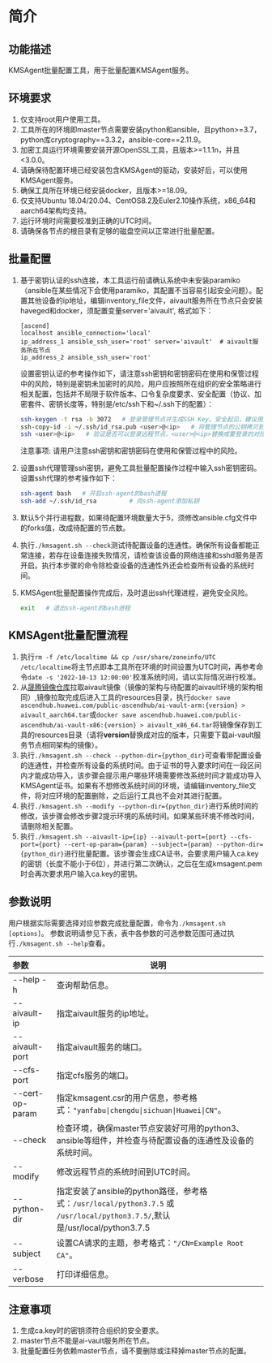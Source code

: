 # 简介
## 功能描述
KMSAgent批量配置工具，用于批量配置KMSAgent服务。
## 环境要求
1. 仅支持root用户使用工具。
2. 工具所在的环境即master节点需要安装python和ansible，且python>=3.7，python库cryptography==3.3.2，ansible-core==2.11.9。
3. 加密工具运行环境需要安装开源OpenSSL工具，且版本>=1.1.1n，并且<3.0.0。
4. 请确保待配置环境已经安装包含KMSAgent的驱动，安装好后，可以使用KMSAgent服务。
5. 确保工具所在环境已经安装docker，且版本>=18.09。
6. 仅支持Ubuntu 18.04/20.04、CentOS8.2及Euler2.10操作系统，x86_64和aarch64架构均支持。
7. 运行环境时间需要校准到正确的UTC时间。
8. 请确保各节点的根目录有足够的磁盘空间以正常进行批量配置。
## 批量配置
1. 基于密钥认证的ssh连接，本工具运行前请确认系统中未安装paramiko（ansible在某些情况下会使用paramiko，其配置不当容易引起安全问题）。配置其他设备的ip地址，编辑inventory_file文件，aivault服务所在节点只会安装haveged和docker，须配置变量server='aivault', 格式如下：

   ```
   [ascend]
   localhost ansible_connection='local'
   ip_address_1 ansible_ssh_user='root' server='aivault'  # aivault服务所在节点
   ip_address_2 ansible_ssh_user='root'
   ```

   设置密钥认证的参考操作如下，请注意ssh密钥和密钥密码在使用和保管过程中的风险，特别是密钥未加密时的风险，用户应按照所在组织的安全策略进行相关配置，包括并不局限于软件版本、口令复杂度要求、安全配置（协议、加密套件、密钥长度等，特别是/etc/ssh下和~/.ssh下的配置）：
   ```bash
   ssh-keygen -t rsa -b 3072   # 登录管理节点并生成SSH Key。安全起见，建议用户到"Enter passphrase"步骤时输入密钥密码，且符合密码复杂度要求。建议执行这条命令前先将umask设置为0077，执行完后再恢复原来umask值。
   ssh-copy-id -i ~/.ssh/id_rsa.pub <user>@<ip>   # 将管理节点的公钥拷贝到所有节点的机器上，<user>@<ip>替换成要拷贝到的对应节点的账户和ip。
   ssh <user>@<ip>   # 验证是否可以登录远程节点，<user>@<ip>替换成要登录的对应节点的账户和ip。验证登录OK后执行`exit`命令退出该ssh连接。
   ```

   注意事项: 请用户注意ssh密钥和密钥密码在使用和保管过程中的风险。

2. 设置ssh代理管理ssh密钥，避免工具批量配置操作过程中输入ssh密钥密码。设置ssh代理的参考操作如下：
   ```bash
   ssh-agent bash   # 开启ssh-agent的bash进程
   ssh-add ~/.ssh/id_rsa         # 向ssh-agent添加私钥
   ```

3. 默认5个并行进程数，如果待配置环境数量大于5，须修改ansible.cfg文件中的forks值，改成待配置的节点数。
4. 执行`./kmsagent.sh --check`测试待配置设备的连通性。确保所有设备都能正常连接，若存在设备连接失败情况，请检查该设备的网络连接和sshd服务是否开启。执行本步骤的命令除检查设备的连通性外还会检查所有设备的系统时间。
5. KMSAgent批量配置操作完成后，及时退出ssh代理进程，避免安全风险。
   ```bash
   exit   # 退出ssh-agent的bash进程
   ```
## KMSAgent批量配置流程
1. 执行`rm -f /etc/localtime && cp /usr/share/zoneinfo/UTC /etc/localtime`将主节点即本工具所在环境的时间设置为UTC时间，再参考命令`date -s '2022-10-13 12:00:00'`校准系统时间，请以实际情况进行校准。
2. 从[晟腾镜像仓库](https://ascendhub.huawei.com/#/index)拉取aivault镜像（镜像的架构与待配置的aivault环境的架构相同）,镜像拉取完成后进入工具的resources目录，执行`docker save ascendhub.huawei.com/public-ascendhub/ai-vault-arm:{version} > aivault_aarch64.tar`或`docker save ascendhub.huawei.com/public-ascendhub/ai-vault-x86:{version} > aivault_x86_64.tar`将镜像保存到工具的resources目录（请将**version**替换成对应的版本，只需要下载ai-vault服务节点相同架构的镜像）。
3. 执行`./kmsagent.sh --check --python-dir={python_dir}`可查看带配置设备的连通性，并检查所有设备的系统时间。由于证书的导入要求时间在一段区间内才能成功导入，该步骤会提示用户哪些环境需要修改系统时间才能成功导入KMSAgent证书。如果有不想修改系统时间的环境，请编辑inventory_file文件，将对应环境的配置删除，之后运行工具也不会对其进行配置。
4. 执行`./kmsagent.sh --modify --python-dir={python_dir}`进行系统时间的修改，该步骤会修改步骤2提示环境的系统时间。如果某些环境不修改时间，请删除相关配置。
5. 执行`./kmsagent.sh --aivault-ip={ip} --aivault-port={port} --cfs-port={port} --cert-op-param={param} --subject={param} --python-dir={python_dir}`进行批量配置。该步骤会生成CA证书，会要求用户输入ca.key的密钥（长度不能小于6位），并进行第二次确认，之后在生成kmsagent.pem时会再次要求用户输入ca.key的密钥。

## 参数说明

用户根据实际需要选择对应参数完成批量配置，命令为`./kmsagent.sh [options]`。
参数说明请参见下表，表中各参数的可选参数范围可通过执行`./kmsagent.sh --help`查看。

| 参数            | 说明                                                                                                                        |
| :-------------- | --------------------------------------------------------------------------------------------------------------------------- |
| --help  -h      | 查询帮助信息。                                                                                                              |
| --aivault-ip    | 指定aivault服务的ip地址。                                                                                                   |
| --aivault-port  | 指定aivault服务的端口。                                                                                                     |
| --cfs-port      | 指定cfs服务的端口。                                                                                                         |
| --cert-op-param | 指定kmsagent.csr的用户信息，参考格式：`"yanfabu\|chengdu\|sichuan\|Huawei\|CN"`。                                           |
| --check         | 检查环境，确保master节点安装好可用的python3、ansible等组件，并检查与待配置设备的连通性及设备的系统时间。                        |
| --modify        | 修改远程节点的系统时间到UTC时间。                                                                                           |
| --python-dir    | 指定安装了ansible的python路径，参考格式：`/usr/local/python3.7.5` 或 `/usr/local/python3.7.5/`,默认是/usr/local/python3.7.5 |
| --subject       | 设置CA请求的主题，参考格式：`"/CN=Example Root CA"`。                                                                       |
| --verbose       | 打印详细信息。                                                                                                              |

## 注意事项
1. 生成ca.key时的密钥须符合组织的安全要求。
2. master节点不能是ai-vault服务所在节点。
3. 批量配置任务依赖master节点，请不要删除或注释掉master节点的配置。

